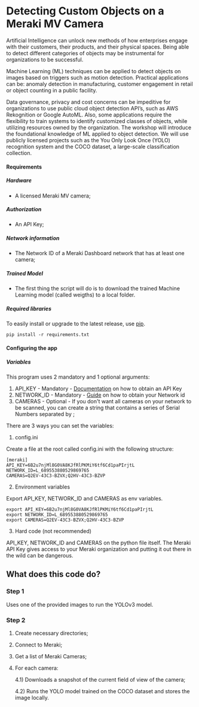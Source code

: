 # Detecting Custom Objects on a Meraki MV Camera
Artificial Intelligence can unlock new methods of how enterprises engage with their customers, their products, and their physical spaces. Being able to detect different categories of objects may be instrumental for organizations to be successful.

Machine Learning (ML) techniques can be applied to detect objects on images based on triggers such as motion detection. 
Practical applications can be: anomaly detection in manufacturing, customer engagement in retail or object counting in a public facility.

Data governance, privacy and cost concerns can be impeditive for organizations to use public cloud object detection API’s, such as AWS Rekognition or Google AutoML. Also, some applications require the flexibility to train systems to identify customized classes of objects, while utilizing resources owned by the organization.
The workshop will introduce the foundational knowledge of ML applied to object detection. We will use publicly licensed projects such as the You Only Look Once (YOLO) recognition system and the COCO dataset, a large-scale classification collection.

#### Requirements
##### Hardware
- A licensed Meraki MV camera;

##### Authorization
- An API Key;

##### Network information
- The Network ID of a Meraki Dashboard network that has at least one camera;

##### Trained Model
- The first thing the script will do is to download the trained Machine Learning model (called weigths) to a local folder.


##### Required libraries

To easily install or upgrade to the latest release, use [pip](http://www.pip-installer.org/).

```shell
pip install -r requirements.txt
```


#### Configuring the app
##### Variables 
This program uses 2 mandatory and 1 optional arguments:
1) API_KEY - Mandatory - [Documentation](https://documentation.meraki.com/zGeneral_Administration/Other_Topics/The_Cisco_Meraki_Dashboard_API) on how to obtain an API Key 
2) NETWORK_ID - Mandatory - [Guide](https://community.cisco.com/t5/mobility-blogs/dashboard-apis-optimizing-your-daily-workflow/ba-p/3659433) on how to obtain your Network id
3) CAMERAS - Optional - If you don't want all cameras on your network to be scanned, you can create a string that contains a series
    of Serial Numbers separated by ;


There are 3 ways you can set the variables:
1) config.ini
 
Create a file at the root called config.ini with the following structure: 

```shell
[meraki]
API_KEY=6B2u7njMl8G0VA8KJfRlPKMiY6tf6Cd1paPIrjtL
NETWORK_ID=L_689553880529869765
CAMERAS=Q2EV-43C3-BZVX;Q2HV-43C3-BZVP
```
2) Environment variables

Export API_KEY, NETWORK_ID and CAMERAS as env variables.
```shell
export API_KEY=6B2u7njMl8G0VA8KJfRlPKMiY6tf6Cd1paPIrjtL
export NETWORK_ID=L_689553880529869765
export CAMERAS=Q2EV-43C3-BZVX;Q2HV-43C3-BZVP
```

3) Hard code (not recommended)

API_KEY, NETWORK_ID and CAMERAS on the python file itself. The Meraki API Key gives access to your Meraki organization and putting it out there in the wild can be dangerous.


## What does this code do?
### Step 1
Uses one of the provided images to run the YOLOv3 model. 


### Step 2
1) Create necessary directories;
2) Connect to Meraki;
3) Get a list of Meraki Cameras;
4) For each camera:
    
    4.1) Downloads a snapshot of the current field of view of the camera;
    
    4.2) Runs the YOLO model trained on the COCO dataset and stores the image locally. 